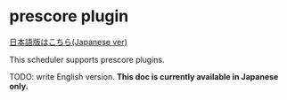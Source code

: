 # prescore plugin

[日本語版はこちら(Japanese ver)](/README.ja.md)

This scheduler supports prescore plugins.

TODO: write English version. **This doc is currently available in Japanese only.**
